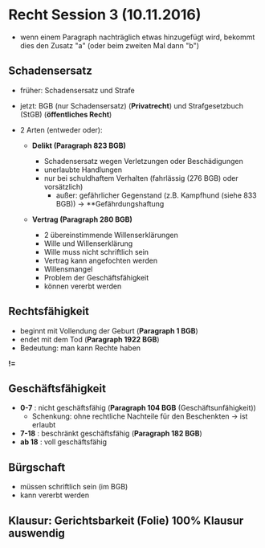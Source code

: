 # Recht Session 3 (10.11.2016)
* wenn einem Paragraph nachträglich etwas hinzugefügt wird, bekommt dies den Zusatz "a" (oder beim zweiten Mal dann "b")

## Schadensersatz
* früher: Schadensersatz und Strafe
* jetzt: BGB (nur Schadensersatz) (**Privatrecht**) und Strafgesetzbuch (StGB) (**öffentliches Recht**)
* 2 Arten (entweder oder):

  * **Delikt (Paragraph 823 BGB)**
    * Schadensersatz wegen Verletzungen oder Beschädigungen
    * unerlaubte Handlungen
    * nur bei schuldhaftem Verhalten (fahrlässig (276 BGB) oder vorsätzlich)
      * außer: gefährlicher Gegenstand (z.B. Kampfhund (siehe 833 BGB)) &rarr; **Gefährdungshaftung

  * **Vertrag (Paragraph 280 BGB)**
    * 2 übereinstimmende Willenserklärungen
    * Wille und Willenserklärung
    * Wille muss nicht schriftlich sein
    * Vertrag kann angefochten werden
    * Willensmangel
    * Problem der Geschäftsfähigkeit
    * können vererbt werden

## Rechtsfähigkeit
* beginnt mit Vollendung der Geburt (**Paragraph 1 BGB**)
* endet mit dem Tod (**Paragraph 1922 BGB**)
* Bedeutung: man kann Rechte haben

**!=**

## Geschäftsfähigkeit
* **0-7** : nicht geschäftsfähig (**Paragraph 104 BGB** (Geschäftsunfähigkeit))
  * Schenkung: ohne rechtliche Nachteile für den Beschenkten &rarr; ist erlaubt
* **7-18** : beschränkt geschäftsfähig (**Paragraph 182 BGB**)
* **ab 18** : voll geschäftsfähig


## Bürgschaft
* müssen schriftlich sein (im BGB)
* kann vererbt werden



## Klausur: Gerichtsbarkeit (Folie) **100% Klausur auswendig**
